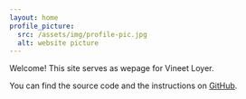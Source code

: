 ```yaml
---
layout: home
profile_picture:
  src: /assets/img/profile-pic.jpg
  alt: website picture
---
```


<p>
  Welcome! This site serves as wepage for Vineet Loyer.
</p>

<p>
  You can find the source code and the instructions on <a href="https://github.com/eliottvincent/bay">GitHub</a>.
</p>

